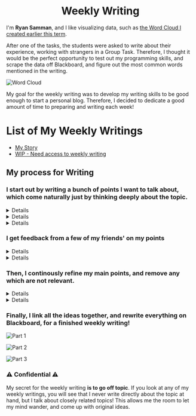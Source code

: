 
<center>
<h1>Weekly Writing</h1>
</center>

I'm **Ryan Samman**, and I like visualizing data, 
such as [the Word Cloud I created earlier this term](https://github.com/RyanSamman/BlogWordCloud). 

After one of the tasks, the students were asked to write about their experience, working with strangers in a Group Task. Therefore, I thought it would be the perfect opportunity to test out my programming skills, and scrape the data off Blackboard, and figure out the most common words mentioned in the writing.

<img alt="Word Cloud" style="max-width: 100%;" src="https://i.imgur.com/781uLid.png" />

<br>

My goal for the weekly writing was to develop my writing skills to be good enough to start a personal blog. Therefore, I decided to dedicate a good amount of time to preparing and writing each week! 

# List of My Weekly Writings
- [My Story](/writing/story)
- [WIP - Need access to weekly writing]()


## My process for Writing

### I start out by writing a bunch of points I want to talk about, which come naturally just by thinking deeply about the topic.

<details>

```
I think visual design has many practical applications.

UI Design, Websites, Games, GUIs, Fliers, Logos, CVs, creating documents/reports/slides

Extensive use cases

I think at least basic knowledge of Color Theory is an essential skill, and I'm glad I am taking it in University instead of figuring it out mid career

< Talk from Mit

Slides being supplementary rather than the primary source of information, I think Mr. ragid does this well.

I find myself looking at the professor and visualizing the slides, sorta like reading a book

If we extrapolate those ideas, we could have one set of slides for 'reading', after or before the lecture, and one set of slides for 'watching', with minimalized noise for maximizing visualization

I think for any person to be successful, they need to be able to market themselves and attract the people around them. Understanding visual design plays a key role in achieving that goal

```

</details>


<details>

```
In my opinion, an eye Visual Design is very important in our modern world. To be able to stand out amongst the crowd is no small feat, and Visual Design plays a key role in achieving that goal. The use cases of Visual Design are extensive, and include UI Design, Games, Logos, Reports, CVs, and more! I am thankful that I am learning about these concepts now, instead of trying to experiment and figure things out midway through my career.

I do think that there are flaws in the Power Point slides, however, does it really matter? The slides are just one small factor in our learning experience, and



I think how the slides are presented, is more important than the slides themselves
While it may seem harsh to be comparing the course to one from Harvard or MIT,
held to the same standards
While the criticism may seem heavy, being compared to courses from harvard and MIT reflects my opinion 
Just one factor where there are many at play
```

</details>

<details>

```
In my opinion, an eye for Visual Design is very important in our modern world. To be able to stand out amongst the crowd is no small feat, however Visual Design can help form a good Brand Image of you or your company. The use cases of Visual Design are extensive, and include UI Design, Games,  Logos, Reports, CVs, and more! I am thankful that I am learning these concepts now, instead of trying to figuring things out as I go throughout my career.

I do think the slides are flawed in some aspects, however, does it matter?

Bold ^ and down

The course slides are only one small factor in our learning experience, especially for a more skills-based course.

Personally, I think the slides are more supplementary source of information than a primary source of information. I find myself looking at the professor and visualizing the slides in my mind, like reading a book.

I think this lecture from MIT

 Personally, I tend to focus more on the professor and his words than the actual slides, visualizing what he is saying in my mind, similar to reading a book.

I think how the slides are presented, is more important than the slides themselves
While it may seem harsh to be comparing the course to one from Harvard or MIT,
held to the same standards
While the criticism may seem heavy, being compared to courses from harvard and MIT reflects my opinion 
Just one factor where there are many at play

https://youtu.be/Unzc731iCUY?t=1449
```

</details>


### I get feedback from a few of my friends' on my points

<details>

```
USES OF VISUAL DESIGN
An eye for Visual Design is very important in our modern world. 

To be able to stand out among the crowd is no small feat, and you need to be able to market yourself and attract the people around you. I think Visual Design plays a large role in creating a brand image for yourself or your company, as it's use cases are extensive. From Websites and Games to Logos and CVs, you can find Visual Design applicable everywhere.

SLIDES

Personally, I think the slides are a more supplementary source of information than a primary source of information. I find myself looking at the professor and visualizing the ideas in my mind, like reading a book, instead of focusing on the slides. 

From a novice's point of view, it may seem like the slides are great. However, I do think there are flaws. 

https://youtu.be/Unzc731iCUY?t=1449
```

</details>

<details>

```
In my opinion, an eye for Visual Design is very important in our modern world. To be able to stand out amongst the crowd is no small feat, however Visual Design can help form a good Brand Image of you or your company. The use cases of Visual Design are extensive, and include UI Design, Games,  Logos, Reports, CVs, and more! I am thankful that I am learning these concepts now, instead of trying to figuring things out as I go throughout my career.

I do think the slides are flawed in some aspects, however, does it matter?

Bold ^ and down

The course slides are only one small factor in our learning experience, especially for a more skills-based course.

Personally, I think the slides are more supplementary source of information than a primary source of information. I find myself looking at the professor and visualizing the slides in my mind, like reading a book.

I think this lecture from MIT

 Personally, I tend to focus more on the professor and his words than the actual slides, visualizing what he is saying in my mind, similar to reading a book.

I think how the slides are presented, is more important than the slides themselves
While it may seem harsh to be comparing the course to one from Harvard or MIT,
held to the same standards
While the criticism may seem heavy, being compared to courses from harvard and MIT reflects my opinion 
Just one factor where there are many at play
```

</details>


### Then, I continously refine my main points, and remove any which are not relevant.

<details>

```
SLIDES

Speaking about Presentation Design reminded me of this talk from MIT on Public Speaking:

In the talk, the presenter spoke briefly about how slides should be structured to maximize the attention of the listeners. His main points were:

Minimize the design elements on the slides

After re-watching that talk from MIT, I decided to do a case study of an extremely successful online course, Harvard's CS50x.


https://www.edx.org/course/cs50s-introduction-to-computer-science
https://cs50.harvard.edu/x/2020/

If you take a look at the slides presented in the lectures, 

https://docs.google.com/presentation/d/1KMzq3bLe7g_O4JVYZ0lxuxHjShnIk54beO84-chYTig/edit#slide=id.g62f05f0593_0_5238

you can see that they haven't just minimized the clutter, but have eliminated it entirely! The only thing on each slide is a visualization of the concept that the lecturer wants the students to be learning at that point in time.

In one of CPIT221's lectures, the professor mentioned that PowerPoint Slides are now a good way to create documents with good design. I think these days, people are confusing documents which are made for reading, and Slides which are made for presenting. When we load up the slides with a bunch of extra information, the audience's attention will be split between the presenter and the slides themselves.


Then I'll make the youtube video embedded

 Then I will put pics comparing CS50's slides to CPIT221's slides
 CS50's slides have nothing! Just a black background with boxes
//docs.google.com/presentation/d/1KMzq3bLe7g_O4JVYZ0lxuxHjShnIk54beO84-chYTig/edit#slide=id.g62f05f0593_0_5238

```

</details>


<details>

```
SLIDES
While I was thinking about the course's slides, I remembered this talk from MIT on Public Speaking:

https://youtu.be/Unzc731iCUY?t=1449

In the talk, the presenter briefly spoke about how slides should be structured to maximize the attention of the audience. However, I was skeptical of the points mentioned at first. Therefore, I did a case study of a very popular Computer Science Course, Harvard's CS50x

https://www.edx.org/course/cs50s-introduction-to-computer-science
https://cs50.harvard.edu/x/2020/

I took a look at the slides of the course, and the results surprised me.


https://docs.google.com/presentation/d/1KMzq3bLe7g_O4JVYZ0lxuxHjShnIk54beO84-chYTig/edit#slide=id.g62f05f0593_0_5238

As you can see, there is absolutely no distractions whatsoever, the slides are very minimal and to the point. Each slide contains one bit of information at a time for the audience to slowly take in.

Compared to CPIT221's Slides:

pic of slides

From my quick research, I can summarize these points:
- The Slides should only be a secondary source of information, while the Presenter should be the primary source of information.
- The Slides shouldn't contain any unnecessary and distracting graphics

- Bigger font size and removing 


CONCLUSION
While I do think there should be a hard copy of the information students students need to know, I don't think the slides are the ideal place to put those details. 

However, there are serious drawbacks with what I have mentioned. In an ideal world, the professors would have enough time to dedicate to preparing their lecture materials. Sadly, we aren't in an ideal world, and our professors may have better things to do with their time. However, I do think that
```

</details>

### Finally, I link all the ideas together, and rewrite everything on Blackboard, for a finished weekly writing!

![Part 1](https://i.imgur.com/Q7pYydV.jpg)

![Part 2](https://i.imgur.com/IMNpUxa.jpg)

![Part 3](https://i.imgur.com/VTWU2Vv.jpg)


### ⚠ Confidential ⚠

My secret for the weekly writing **is to go off topic**. If you look at any of my weekly writings, you will see that I never write directly about the topic at hand, but I talk about closely related topics! This allows me the room to let my mind wander, and come up with original ideas.
